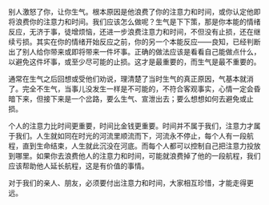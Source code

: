 别人激怒了你，让你生气。根本原因是他浪费了你的注意力和时间，或你认定他即将浪费你的注意力和时间。我们应该怎么做呢？生气是下下策，那是你本能的情绪反应，无济于事，徒增烦恼，还进一步浪费注意力和时间，不但没有止损，还在继续亏损。其实在你的情绪开始反应之前，你的另一个本能反应——良知，已经判断出了别人给你带来或即将带来一件坏事。正确的做法应该是看看自己能做点什么，以避免这件坏事，或至少尽可能的止损。这才是最重要的，而生气是最不重要的。

通常在生气之后回想或受他们劝说，理清楚了当时生气的真正原因，气基本就消了。完全不生气，当事儿没发生一样是不可能的，不符合客观事实，心情一定会昏暗下来，但接下来是一个岔路，要么生气、宣泄出去；要么想想如何去避免或止损。

个人的注意力比时间更重要，时间比金钱更重要。时间并不属于我们，注意力才属于我们。人生就如同在时光的河流里顺流而下，河流永不停止，每个人有一段航程，直到生命结束，人生就此沉没在河底。而每个人都可以控制自己把注意力投放到哪里。如果你去浪费他人的注意力和时间，可能就浪费掉了他的一段航程，我们应该帮助他人延长航程，这是有价值的事情。

对于我们的亲人、朋友，必须要付出注意力和时间，大家相互珍惜，才能走得更远。